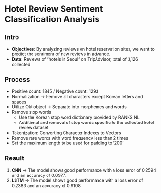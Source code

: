 # Hotel Review Sentiment Classification Analysis

## Intro
- **Objectives**: By analyzing reviews on hotel reservation sites, we want to predict the sentiment of new reviews in advance.
- **Data**: Reviews of “hotels in Seoul” on TripAdvisor, total of 3,126 collected

## Process
- Positive count: 1845 / Negative count: 1293
- Normalization -> Remove all characters except Korean letters and spaces
- Utilize Okt object -> Separate into morphemes and words 
- Remove stop words
  - Use the Korean stop word dictionary provided by RANKS NL
  - Additional and removal of stop words specific to the collected hotel review dataset
- Tokenization: Converting Character Indexes to Vectors
- Remove rare words with word frequency less than 2 times
- Set the maximum length to be used for padding to ‘200’

## Result
1) **CNN** -> The model shows good performance with a loss error of 0.2594 and an accuracy of 0.8977.
2) **LSTM** -> The model shows good performance with a loss error of 0.2383 and an accuracy of 0.9108.
